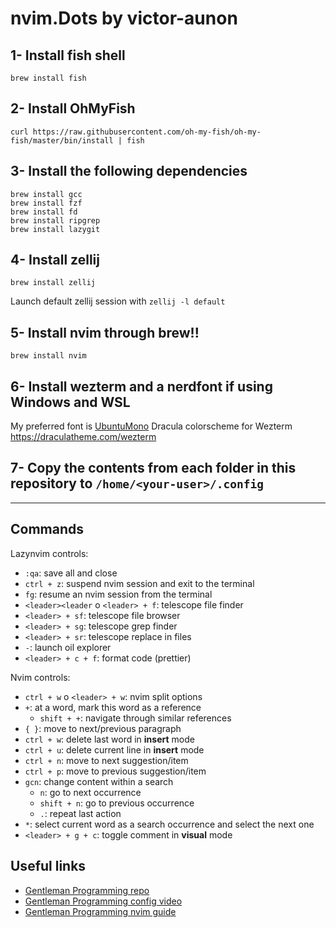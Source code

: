 # nvim.Dots by victor-aunon

## 1- Install fish shell
```
brew install fish 
```
## 2- Install OhMyFish
```
curl https://raw.githubusercontent.com/oh-my-fish/oh-my-fish/master/bin/install | fish
```
## 3- Install the following dependencies
```
brew install gcc
brew install fzf
brew install fd
brew install ripgrep
brew install lazygit
```

## 4- Install zellij
```
brew install zellij
```

Launch default zellij session with `zellij -l default`

## 5- Install nvim through brew!!
```
brew install nvim
```

## 6- Install wezterm and a nerdfont if using Windows and WSL

My preferred font is [UbuntuMono](https://github.com/ryanoasis/nerd-fonts/releases/download/v3.2.1/UbuntuMono.zip) 
Dracula colorscheme for Wezterm https://draculatheme.com/wezterm

## 7- Copy the contents from each folder in this repository to `/home/<your-user>/.config`
---

## Commands

Lazynvim controls:
- `:qa`: save all and close
- `ctrl + z`: suspend nvim session and exit to the terminal
- `fg`: resume an nvim session from the terminal
- `<leader><leader` o `<leader> + f`: telescope file finder
- `<leader> + sf`: telescope file browser
- `<leader> + sg`: telescope grep finder
- `<leader> + sr`: telescope replace in files
- `-`: launch oil explorer
- `<leader> + c + f`: format code (prettier)

Nvim controls:
- `ctrl + w` o `<leader> + w`: nvim split options
- `+`: at a word, mark this word as a reference
  - `shift + +`: navigate through similar references
- `{ }`: move to next/previous paragraph
- `ctrl + w`: delete last word in **insert** mode 
- `ctrl + u`: delete current line in **insert** mode 
- `ctrl + n`: move to next suggestion/item
- `ctrl + p`: move to previous suggestion/item
- `gcn`: change content within a search
  - `n`: go to next occurrence
  - `shift + n`: go to previous occurrence
  - `.`: repeat last action
- `*`: select current word as a search occurrence and select the next one
- `<leader> + g + c`: toggle comment in **visual** mode


## Useful links
- [Gentleman Programming repo](https://github.com/Gentleman-Programming/Gentleman.Dots)
- [Gentleman Programming config video](https://www.youtube.com/watch?v=xBU2nuMCMRQ)
- [Gentleman Programming nvim guide](https://www.youtube.com/watch?v=fPLGOVHJowE)
